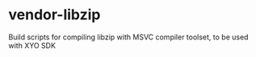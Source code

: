 # vendor-libzip
Build scripts for compiling libzip with MSVC compiler toolset, to be used with XYO SDK
